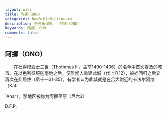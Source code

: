 ```yaml
---
layout: wiki
title: 阿挪（ONO）
categories: NewBibleDictionary
description: 圣经新词典 - 阿挪（ONO）
keywords: 阿挪, ONO
comments: false
---
```


## 阿挪（ONO）

　　在杜得模西士三世（Thothmes III，主前1490-1436）的名单中首次提及的城市。在以色列征服迦南地之后，便雅悯人重建此城（代上八12），被掳回归之后又再次在此居住（尼十一31-35）。有学者认为此城就是在吕大附近的卡法尔阿纳（Kafr

`Ana^）。那地区被称为阿挪平原（尼六2）

D.F.P.








